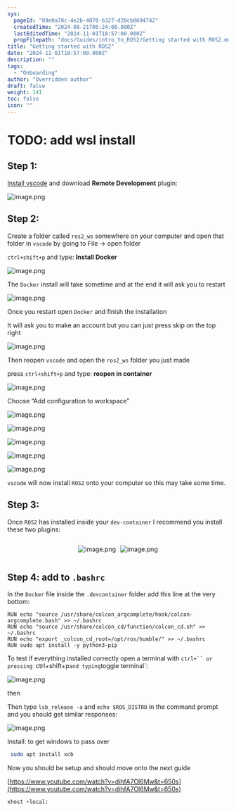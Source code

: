 ```yaml
---
sys:
  pageId: "89e0a78c-4e2b-4070-b327-d28cb0694742"
  createdTime: "2024-08-21T00:24:00.000Z"
  lastEditedTime: "2024-11-01T18:57:00.000Z"
  propFilepath: "docs/Guides/intro_to_ROS2/Getting started with ROS2.md"
title: "Getting started with ROS2"
date: "2024-11-01T18:57:00.000Z"
description: ""
tags:
  - "Onboarding"
author: "Overridden author"
draft: false
weight: 141
toc: false
icon: ""
---
```


# TODO: add wsl install

## Step 1:

[Install vscode](https://code.visualstudio.com/download) and download **Remote Development** plugin:

![image.png](https://prod-files-secure.s3.us-west-2.amazonaws.com/d518164a-d88e-44d1-a4ee-3adb3bd8bce0/efb52993-1881-4a40-b95e-6f020334f022/image.png?X-Amz-Algorithm=AWS4-HMAC-SHA256&X-Amz-Content-Sha256=UNSIGNED-PAYLOAD&X-Amz-Credential=ASIAZI2LB46672U4G2QB%2F20250222%2Fus-west-2%2Fs3%2Faws4_request&X-Amz-Date=20250222T080903Z&X-Amz-Expires=3600&X-Amz-Security-Token=IQoJb3JpZ2luX2VjEL7%2F%2F%2F%2F%2F%2F%2F%2F%2F%2FwEaCXVzLXdlc3QtMiJGMEQCIBd4jVs0sMrjUeF6vG1E0HYu1NTNsVUbXQtU0RHhKsuHAiB3cG0l9ve5Gx5WdR4pN4Xh7zjgLI3ntLDgvWjWGRrsxCqIBAjn%2F%2F%2F%2F%2F%2F%2F%2F%2F%2F8BEAAaDDYzNzQyMzE4MzgwNSIMUtthroMuVPGgN2kbKtwD3gmZ8MzMHoI%2B0SoqZVFNELA3gQTwbItNPcpFeyAbWP22peso0nVohPnp62FtWAFHjFgU8H821fYpCWXLjCKcvTc2Ls%2Bq%2FU0soThNSB3%2F8mPs3EjUBDf2moBYYzZW5JCM%2BT1VbxSg9JUVluQAODk38%2FpJIFG415M5dUhRqDpacVfXqSWrmaHGz8clZ80sU2RspEpZ9xRoCg9dLxoYmIkYJumtixsip6vo0JmeiXu6WSyTM9Kdhn161SEQ8zb9i390%2BLOnSmjvxPobu3LO8e2urwt4mcG3gANfCsPXOP6utMDEyzxeGrbqxVSWVicXUQJLZNhhZiujZ75Tf5GrNbqD0n39QxJbHbWWfUWUNM7EGb%2F6tBVVDHHXoK5zMJIv0Hj25QOx4nait0Jjq1EcVjdz6%2FxBQdPgbSasltI%2FGdjYGdTKZigee%2Bo4F%2Fn0VgAnxQuh79vG9GM%2FsTT9yZJ1nZclYKlSensOw6S2JJY%2BPCjh%2B6rmReDfsdvPiQq%2BEIUOldYm1h7ppOtqA4XAUvghTLVSu92%2BdHNe8FuCHYMY8Dzktxw3miYZHahceVBzUHkE1xviBKIt7l%2FEc2KCArlsAvruTXsqTXuY9gOwx%2BIHOpY2sxjd9%2BlbE4m%2FpsxhjwIwkMflvQY6pgGbP28Qggp1iza%2FXOsGChJ%2BBFxLxuA6zt97gkPzcvScreoe5tAqiH6sFm7ovH9%2BGnuoRkE%2BRkyw2RQ7wtxvZ7MkBUf58Iwgm0nnpwMmsFc2IyHEOEUIolL3YCHhhX8%2F9JgdpzV0Ot4xC9kPURrxm0IY8iZyBLptjJ6SdvEPUTqOHx2%2Ft9u%2FUnJh0x6%2By5qjprADffb77UTmK11CinCoPn3lNEOaD0v3&X-Amz-Signature=6be9623c1a1984177ba7fa508bc8c5ffb7423db7daf10ad60c3b7b9225d528c0&X-Amz-SignedHeaders=host&x-id=GetObject)

## Step 2:

Create a folder called `ros2_ws` somewhere on your computer and open that folder in `vscode` by going to File → open folder 

`ctrl+shift+p` and type: **Install Docker**

![image.png](https://prod-files-secure.s3.us-west-2.amazonaws.com/d518164a-d88e-44d1-a4ee-3adb3bd8bce0/2269dc0e-1cd5-47ff-bceb-c04ad9b2eab0/image.png?X-Amz-Algorithm=AWS4-HMAC-SHA256&X-Amz-Content-Sha256=UNSIGNED-PAYLOAD&X-Amz-Credential=ASIAZI2LB46672U4G2QB%2F20250222%2Fus-west-2%2Fs3%2Faws4_request&X-Amz-Date=20250222T080903Z&X-Amz-Expires=3600&X-Amz-Security-Token=IQoJb3JpZ2luX2VjEL7%2F%2F%2F%2F%2F%2F%2F%2F%2F%2FwEaCXVzLXdlc3QtMiJGMEQCIBd4jVs0sMrjUeF6vG1E0HYu1NTNsVUbXQtU0RHhKsuHAiB3cG0l9ve5Gx5WdR4pN4Xh7zjgLI3ntLDgvWjWGRrsxCqIBAjn%2F%2F%2F%2F%2F%2F%2F%2F%2F%2F8BEAAaDDYzNzQyMzE4MzgwNSIMUtthroMuVPGgN2kbKtwD3gmZ8MzMHoI%2B0SoqZVFNELA3gQTwbItNPcpFeyAbWP22peso0nVohPnp62FtWAFHjFgU8H821fYpCWXLjCKcvTc2Ls%2Bq%2FU0soThNSB3%2F8mPs3EjUBDf2moBYYzZW5JCM%2BT1VbxSg9JUVluQAODk38%2FpJIFG415M5dUhRqDpacVfXqSWrmaHGz8clZ80sU2RspEpZ9xRoCg9dLxoYmIkYJumtixsip6vo0JmeiXu6WSyTM9Kdhn161SEQ8zb9i390%2BLOnSmjvxPobu3LO8e2urwt4mcG3gANfCsPXOP6utMDEyzxeGrbqxVSWVicXUQJLZNhhZiujZ75Tf5GrNbqD0n39QxJbHbWWfUWUNM7EGb%2F6tBVVDHHXoK5zMJIv0Hj25QOx4nait0Jjq1EcVjdz6%2FxBQdPgbSasltI%2FGdjYGdTKZigee%2Bo4F%2Fn0VgAnxQuh79vG9GM%2FsTT9yZJ1nZclYKlSensOw6S2JJY%2BPCjh%2B6rmReDfsdvPiQq%2BEIUOldYm1h7ppOtqA4XAUvghTLVSu92%2BdHNe8FuCHYMY8Dzktxw3miYZHahceVBzUHkE1xviBKIt7l%2FEc2KCArlsAvruTXsqTXuY9gOwx%2BIHOpY2sxjd9%2BlbE4m%2FpsxhjwIwkMflvQY6pgGbP28Qggp1iza%2FXOsGChJ%2BBFxLxuA6zt97gkPzcvScreoe5tAqiH6sFm7ovH9%2BGnuoRkE%2BRkyw2RQ7wtxvZ7MkBUf58Iwgm0nnpwMmsFc2IyHEOEUIolL3YCHhhX8%2F9JgdpzV0Ot4xC9kPURrxm0IY8iZyBLptjJ6SdvEPUTqOHx2%2Ft9u%2FUnJh0x6%2By5qjprADffb77UTmK11CinCoPn3lNEOaD0v3&X-Amz-Signature=9715271999090f99a1a16886f4078bc274b08c3ee89ba10481868809f6e4ad60&X-Amz-SignedHeaders=host&x-id=GetObject)

The `Docker` install will take sometime and at the end it will ask you to restart

![image.png](https://prod-files-secure.s3.us-west-2.amazonaws.com/d518164a-d88e-44d1-a4ee-3adb3bd8bce0/ed233f78-be33-4b1f-b89c-9c346c0e961e/image.png?X-Amz-Algorithm=AWS4-HMAC-SHA256&X-Amz-Content-Sha256=UNSIGNED-PAYLOAD&X-Amz-Credential=ASIAZI2LB46672U4G2QB%2F20250222%2Fus-west-2%2Fs3%2Faws4_request&X-Amz-Date=20250222T080903Z&X-Amz-Expires=3600&X-Amz-Security-Token=IQoJb3JpZ2luX2VjEL7%2F%2F%2F%2F%2F%2F%2F%2F%2F%2FwEaCXVzLXdlc3QtMiJGMEQCIBd4jVs0sMrjUeF6vG1E0HYu1NTNsVUbXQtU0RHhKsuHAiB3cG0l9ve5Gx5WdR4pN4Xh7zjgLI3ntLDgvWjWGRrsxCqIBAjn%2F%2F%2F%2F%2F%2F%2F%2F%2F%2F8BEAAaDDYzNzQyMzE4MzgwNSIMUtthroMuVPGgN2kbKtwD3gmZ8MzMHoI%2B0SoqZVFNELA3gQTwbItNPcpFeyAbWP22peso0nVohPnp62FtWAFHjFgU8H821fYpCWXLjCKcvTc2Ls%2Bq%2FU0soThNSB3%2F8mPs3EjUBDf2moBYYzZW5JCM%2BT1VbxSg9JUVluQAODk38%2FpJIFG415M5dUhRqDpacVfXqSWrmaHGz8clZ80sU2RspEpZ9xRoCg9dLxoYmIkYJumtixsip6vo0JmeiXu6WSyTM9Kdhn161SEQ8zb9i390%2BLOnSmjvxPobu3LO8e2urwt4mcG3gANfCsPXOP6utMDEyzxeGrbqxVSWVicXUQJLZNhhZiujZ75Tf5GrNbqD0n39QxJbHbWWfUWUNM7EGb%2F6tBVVDHHXoK5zMJIv0Hj25QOx4nait0Jjq1EcVjdz6%2FxBQdPgbSasltI%2FGdjYGdTKZigee%2Bo4F%2Fn0VgAnxQuh79vG9GM%2FsTT9yZJ1nZclYKlSensOw6S2JJY%2BPCjh%2B6rmReDfsdvPiQq%2BEIUOldYm1h7ppOtqA4XAUvghTLVSu92%2BdHNe8FuCHYMY8Dzktxw3miYZHahceVBzUHkE1xviBKIt7l%2FEc2KCArlsAvruTXsqTXuY9gOwx%2BIHOpY2sxjd9%2BlbE4m%2FpsxhjwIwkMflvQY6pgGbP28Qggp1iza%2FXOsGChJ%2BBFxLxuA6zt97gkPzcvScreoe5tAqiH6sFm7ovH9%2BGnuoRkE%2BRkyw2RQ7wtxvZ7MkBUf58Iwgm0nnpwMmsFc2IyHEOEUIolL3YCHhhX8%2F9JgdpzV0Ot4xC9kPURrxm0IY8iZyBLptjJ6SdvEPUTqOHx2%2Ft9u%2FUnJh0x6%2By5qjprADffb77UTmK11CinCoPn3lNEOaD0v3&X-Amz-Signature=7951a1e40b20e0607beb96507e1c72942ac5c5ed92e93f312e757f47d53a854e&X-Amz-SignedHeaders=host&x-id=GetObject)

Once you restart open `Docker` and finish the installation

It will ask you to make an account but you can just press skip on the top right

![image.png](https://prod-files-secure.s3.us-west-2.amazonaws.com/d518164a-d88e-44d1-a4ee-3adb3bd8bce0/21010ad9-1659-4fd9-9f59-9932a09b2a3d/image.png?X-Amz-Algorithm=AWS4-HMAC-SHA256&X-Amz-Content-Sha256=UNSIGNED-PAYLOAD&X-Amz-Credential=ASIAZI2LB46672U4G2QB%2F20250222%2Fus-west-2%2Fs3%2Faws4_request&X-Amz-Date=20250222T080903Z&X-Amz-Expires=3600&X-Amz-Security-Token=IQoJb3JpZ2luX2VjEL7%2F%2F%2F%2F%2F%2F%2F%2F%2F%2FwEaCXVzLXdlc3QtMiJGMEQCIBd4jVs0sMrjUeF6vG1E0HYu1NTNsVUbXQtU0RHhKsuHAiB3cG0l9ve5Gx5WdR4pN4Xh7zjgLI3ntLDgvWjWGRrsxCqIBAjn%2F%2F%2F%2F%2F%2F%2F%2F%2F%2F8BEAAaDDYzNzQyMzE4MzgwNSIMUtthroMuVPGgN2kbKtwD3gmZ8MzMHoI%2B0SoqZVFNELA3gQTwbItNPcpFeyAbWP22peso0nVohPnp62FtWAFHjFgU8H821fYpCWXLjCKcvTc2Ls%2Bq%2FU0soThNSB3%2F8mPs3EjUBDf2moBYYzZW5JCM%2BT1VbxSg9JUVluQAODk38%2FpJIFG415M5dUhRqDpacVfXqSWrmaHGz8clZ80sU2RspEpZ9xRoCg9dLxoYmIkYJumtixsip6vo0JmeiXu6WSyTM9Kdhn161SEQ8zb9i390%2BLOnSmjvxPobu3LO8e2urwt4mcG3gANfCsPXOP6utMDEyzxeGrbqxVSWVicXUQJLZNhhZiujZ75Tf5GrNbqD0n39QxJbHbWWfUWUNM7EGb%2F6tBVVDHHXoK5zMJIv0Hj25QOx4nait0Jjq1EcVjdz6%2FxBQdPgbSasltI%2FGdjYGdTKZigee%2Bo4F%2Fn0VgAnxQuh79vG9GM%2FsTT9yZJ1nZclYKlSensOw6S2JJY%2BPCjh%2B6rmReDfsdvPiQq%2BEIUOldYm1h7ppOtqA4XAUvghTLVSu92%2BdHNe8FuCHYMY8Dzktxw3miYZHahceVBzUHkE1xviBKIt7l%2FEc2KCArlsAvruTXsqTXuY9gOwx%2BIHOpY2sxjd9%2BlbE4m%2FpsxhjwIwkMflvQY6pgGbP28Qggp1iza%2FXOsGChJ%2BBFxLxuA6zt97gkPzcvScreoe5tAqiH6sFm7ovH9%2BGnuoRkE%2BRkyw2RQ7wtxvZ7MkBUf58Iwgm0nnpwMmsFc2IyHEOEUIolL3YCHhhX8%2F9JgdpzV0Ot4xC9kPURrxm0IY8iZyBLptjJ6SdvEPUTqOHx2%2Ft9u%2FUnJh0x6%2By5qjprADffb77UTmK11CinCoPn3lNEOaD0v3&X-Amz-Signature=fd74cb3ea346d731f215b0bd6099b4743dcd70338996e23cb2d5b9c1faa0e7ef&X-Amz-SignedHeaders=host&x-id=GetObject)

Then reopen `vscode` and open the `ros2_ws` folder you just made

press `ctrl+shift+p` and type: **reopen in container**

![image.png](https://prod-files-secure.s3.us-west-2.amazonaws.com/d518164a-d88e-44d1-a4ee-3adb3bd8bce0/4e93b8c2-41ad-488c-8095-c74205196118/image.png?X-Amz-Algorithm=AWS4-HMAC-SHA256&X-Amz-Content-Sha256=UNSIGNED-PAYLOAD&X-Amz-Credential=ASIAZI2LB46672U4G2QB%2F20250222%2Fus-west-2%2Fs3%2Faws4_request&X-Amz-Date=20250222T080903Z&X-Amz-Expires=3600&X-Amz-Security-Token=IQoJb3JpZ2luX2VjEL7%2F%2F%2F%2F%2F%2F%2F%2F%2F%2FwEaCXVzLXdlc3QtMiJGMEQCIBd4jVs0sMrjUeF6vG1E0HYu1NTNsVUbXQtU0RHhKsuHAiB3cG0l9ve5Gx5WdR4pN4Xh7zjgLI3ntLDgvWjWGRrsxCqIBAjn%2F%2F%2F%2F%2F%2F%2F%2F%2F%2F8BEAAaDDYzNzQyMzE4MzgwNSIMUtthroMuVPGgN2kbKtwD3gmZ8MzMHoI%2B0SoqZVFNELA3gQTwbItNPcpFeyAbWP22peso0nVohPnp62FtWAFHjFgU8H821fYpCWXLjCKcvTc2Ls%2Bq%2FU0soThNSB3%2F8mPs3EjUBDf2moBYYzZW5JCM%2BT1VbxSg9JUVluQAODk38%2FpJIFG415M5dUhRqDpacVfXqSWrmaHGz8clZ80sU2RspEpZ9xRoCg9dLxoYmIkYJumtixsip6vo0JmeiXu6WSyTM9Kdhn161SEQ8zb9i390%2BLOnSmjvxPobu3LO8e2urwt4mcG3gANfCsPXOP6utMDEyzxeGrbqxVSWVicXUQJLZNhhZiujZ75Tf5GrNbqD0n39QxJbHbWWfUWUNM7EGb%2F6tBVVDHHXoK5zMJIv0Hj25QOx4nait0Jjq1EcVjdz6%2FxBQdPgbSasltI%2FGdjYGdTKZigee%2Bo4F%2Fn0VgAnxQuh79vG9GM%2FsTT9yZJ1nZclYKlSensOw6S2JJY%2BPCjh%2B6rmReDfsdvPiQq%2BEIUOldYm1h7ppOtqA4XAUvghTLVSu92%2BdHNe8FuCHYMY8Dzktxw3miYZHahceVBzUHkE1xviBKIt7l%2FEc2KCArlsAvruTXsqTXuY9gOwx%2BIHOpY2sxjd9%2BlbE4m%2FpsxhjwIwkMflvQY6pgGbP28Qggp1iza%2FXOsGChJ%2BBFxLxuA6zt97gkPzcvScreoe5tAqiH6sFm7ovH9%2BGnuoRkE%2BRkyw2RQ7wtxvZ7MkBUf58Iwgm0nnpwMmsFc2IyHEOEUIolL3YCHhhX8%2F9JgdpzV0Ot4xC9kPURrxm0IY8iZyBLptjJ6SdvEPUTqOHx2%2Ft9u%2FUnJh0x6%2By5qjprADffb77UTmK11CinCoPn3lNEOaD0v3&X-Amz-Signature=035602a840a5eb7eccc990d9d17423e71d2748653b84fc29a7c6a26363003916&X-Amz-SignedHeaders=host&x-id=GetObject)

Choose “Add configuration to workspace”

![image.png](https://prod-files-secure.s3.us-west-2.amazonaws.com/d518164a-d88e-44d1-a4ee-3adb3bd8bce0/9560b282-5060-4989-ba37-97e7b2c22476/image.png?X-Amz-Algorithm=AWS4-HMAC-SHA256&X-Amz-Content-Sha256=UNSIGNED-PAYLOAD&X-Amz-Credential=ASIAZI2LB46672U4G2QB%2F20250222%2Fus-west-2%2Fs3%2Faws4_request&X-Amz-Date=20250222T080903Z&X-Amz-Expires=3600&X-Amz-Security-Token=IQoJb3JpZ2luX2VjEL7%2F%2F%2F%2F%2F%2F%2F%2F%2F%2FwEaCXVzLXdlc3QtMiJGMEQCIBd4jVs0sMrjUeF6vG1E0HYu1NTNsVUbXQtU0RHhKsuHAiB3cG0l9ve5Gx5WdR4pN4Xh7zjgLI3ntLDgvWjWGRrsxCqIBAjn%2F%2F%2F%2F%2F%2F%2F%2F%2F%2F8BEAAaDDYzNzQyMzE4MzgwNSIMUtthroMuVPGgN2kbKtwD3gmZ8MzMHoI%2B0SoqZVFNELA3gQTwbItNPcpFeyAbWP22peso0nVohPnp62FtWAFHjFgU8H821fYpCWXLjCKcvTc2Ls%2Bq%2FU0soThNSB3%2F8mPs3EjUBDf2moBYYzZW5JCM%2BT1VbxSg9JUVluQAODk38%2FpJIFG415M5dUhRqDpacVfXqSWrmaHGz8clZ80sU2RspEpZ9xRoCg9dLxoYmIkYJumtixsip6vo0JmeiXu6WSyTM9Kdhn161SEQ8zb9i390%2BLOnSmjvxPobu3LO8e2urwt4mcG3gANfCsPXOP6utMDEyzxeGrbqxVSWVicXUQJLZNhhZiujZ75Tf5GrNbqD0n39QxJbHbWWfUWUNM7EGb%2F6tBVVDHHXoK5zMJIv0Hj25QOx4nait0Jjq1EcVjdz6%2FxBQdPgbSasltI%2FGdjYGdTKZigee%2Bo4F%2Fn0VgAnxQuh79vG9GM%2FsTT9yZJ1nZclYKlSensOw6S2JJY%2BPCjh%2B6rmReDfsdvPiQq%2BEIUOldYm1h7ppOtqA4XAUvghTLVSu92%2BdHNe8FuCHYMY8Dzktxw3miYZHahceVBzUHkE1xviBKIt7l%2FEc2KCArlsAvruTXsqTXuY9gOwx%2BIHOpY2sxjd9%2BlbE4m%2FpsxhjwIwkMflvQY6pgGbP28Qggp1iza%2FXOsGChJ%2BBFxLxuA6zt97gkPzcvScreoe5tAqiH6sFm7ovH9%2BGnuoRkE%2BRkyw2RQ7wtxvZ7MkBUf58Iwgm0nnpwMmsFc2IyHEOEUIolL3YCHhhX8%2F9JgdpzV0Ot4xC9kPURrxm0IY8iZyBLptjJ6SdvEPUTqOHx2%2Ft9u%2FUnJh0x6%2By5qjprADffb77UTmK11CinCoPn3lNEOaD0v3&X-Amz-Signature=c7c698d093fa6546685002eaaacc815974fa78e301d5089b60b6935a5326c680&X-Amz-SignedHeaders=host&x-id=GetObject)

![image.png](https://prod-files-secure.s3.us-west-2.amazonaws.com/d518164a-d88e-44d1-a4ee-3adb3bd8bce0/2ee63f81-886b-48e8-a553-dc6e5eac99e4/image.png?X-Amz-Algorithm=AWS4-HMAC-SHA256&X-Amz-Content-Sha256=UNSIGNED-PAYLOAD&X-Amz-Credential=ASIAZI2LB46672U4G2QB%2F20250222%2Fus-west-2%2Fs3%2Faws4_request&X-Amz-Date=20250222T080903Z&X-Amz-Expires=3600&X-Amz-Security-Token=IQoJb3JpZ2luX2VjEL7%2F%2F%2F%2F%2F%2F%2F%2F%2F%2FwEaCXVzLXdlc3QtMiJGMEQCIBd4jVs0sMrjUeF6vG1E0HYu1NTNsVUbXQtU0RHhKsuHAiB3cG0l9ve5Gx5WdR4pN4Xh7zjgLI3ntLDgvWjWGRrsxCqIBAjn%2F%2F%2F%2F%2F%2F%2F%2F%2F%2F8BEAAaDDYzNzQyMzE4MzgwNSIMUtthroMuVPGgN2kbKtwD3gmZ8MzMHoI%2B0SoqZVFNELA3gQTwbItNPcpFeyAbWP22peso0nVohPnp62FtWAFHjFgU8H821fYpCWXLjCKcvTc2Ls%2Bq%2FU0soThNSB3%2F8mPs3EjUBDf2moBYYzZW5JCM%2BT1VbxSg9JUVluQAODk38%2FpJIFG415M5dUhRqDpacVfXqSWrmaHGz8clZ80sU2RspEpZ9xRoCg9dLxoYmIkYJumtixsip6vo0JmeiXu6WSyTM9Kdhn161SEQ8zb9i390%2BLOnSmjvxPobu3LO8e2urwt4mcG3gANfCsPXOP6utMDEyzxeGrbqxVSWVicXUQJLZNhhZiujZ75Tf5GrNbqD0n39QxJbHbWWfUWUNM7EGb%2F6tBVVDHHXoK5zMJIv0Hj25QOx4nait0Jjq1EcVjdz6%2FxBQdPgbSasltI%2FGdjYGdTKZigee%2Bo4F%2Fn0VgAnxQuh79vG9GM%2FsTT9yZJ1nZclYKlSensOw6S2JJY%2BPCjh%2B6rmReDfsdvPiQq%2BEIUOldYm1h7ppOtqA4XAUvghTLVSu92%2BdHNe8FuCHYMY8Dzktxw3miYZHahceVBzUHkE1xviBKIt7l%2FEc2KCArlsAvruTXsqTXuY9gOwx%2BIHOpY2sxjd9%2BlbE4m%2FpsxhjwIwkMflvQY6pgGbP28Qggp1iza%2FXOsGChJ%2BBFxLxuA6zt97gkPzcvScreoe5tAqiH6sFm7ovH9%2BGnuoRkE%2BRkyw2RQ7wtxvZ7MkBUf58Iwgm0nnpwMmsFc2IyHEOEUIolL3YCHhhX8%2F9JgdpzV0Ot4xC9kPURrxm0IY8iZyBLptjJ6SdvEPUTqOHx2%2Ft9u%2FUnJh0x6%2By5qjprADffb77UTmK11CinCoPn3lNEOaD0v3&X-Amz-Signature=ae8ac94683bbe71d37c930507b84253bff921c7554be495729ad02d33fab2d38&X-Amz-SignedHeaders=host&x-id=GetObject)

![image.png](https://prod-files-secure.s3.us-west-2.amazonaws.com/d518164a-d88e-44d1-a4ee-3adb3bd8bce0/ae1580b2-b048-407e-aed9-b584224a7a04/image.png?X-Amz-Algorithm=AWS4-HMAC-SHA256&X-Amz-Content-Sha256=UNSIGNED-PAYLOAD&X-Amz-Credential=ASIAZI2LB46672U4G2QB%2F20250222%2Fus-west-2%2Fs3%2Faws4_request&X-Amz-Date=20250222T080903Z&X-Amz-Expires=3600&X-Amz-Security-Token=IQoJb3JpZ2luX2VjEL7%2F%2F%2F%2F%2F%2F%2F%2F%2F%2FwEaCXVzLXdlc3QtMiJGMEQCIBd4jVs0sMrjUeF6vG1E0HYu1NTNsVUbXQtU0RHhKsuHAiB3cG0l9ve5Gx5WdR4pN4Xh7zjgLI3ntLDgvWjWGRrsxCqIBAjn%2F%2F%2F%2F%2F%2F%2F%2F%2F%2F8BEAAaDDYzNzQyMzE4MzgwNSIMUtthroMuVPGgN2kbKtwD3gmZ8MzMHoI%2B0SoqZVFNELA3gQTwbItNPcpFeyAbWP22peso0nVohPnp62FtWAFHjFgU8H821fYpCWXLjCKcvTc2Ls%2Bq%2FU0soThNSB3%2F8mPs3EjUBDf2moBYYzZW5JCM%2BT1VbxSg9JUVluQAODk38%2FpJIFG415M5dUhRqDpacVfXqSWrmaHGz8clZ80sU2RspEpZ9xRoCg9dLxoYmIkYJumtixsip6vo0JmeiXu6WSyTM9Kdhn161SEQ8zb9i390%2BLOnSmjvxPobu3LO8e2urwt4mcG3gANfCsPXOP6utMDEyzxeGrbqxVSWVicXUQJLZNhhZiujZ75Tf5GrNbqD0n39QxJbHbWWfUWUNM7EGb%2F6tBVVDHHXoK5zMJIv0Hj25QOx4nait0Jjq1EcVjdz6%2FxBQdPgbSasltI%2FGdjYGdTKZigee%2Bo4F%2Fn0VgAnxQuh79vG9GM%2FsTT9yZJ1nZclYKlSensOw6S2JJY%2BPCjh%2B6rmReDfsdvPiQq%2BEIUOldYm1h7ppOtqA4XAUvghTLVSu92%2BdHNe8FuCHYMY8Dzktxw3miYZHahceVBzUHkE1xviBKIt7l%2FEc2KCArlsAvruTXsqTXuY9gOwx%2BIHOpY2sxjd9%2BlbE4m%2FpsxhjwIwkMflvQY6pgGbP28Qggp1iza%2FXOsGChJ%2BBFxLxuA6zt97gkPzcvScreoe5tAqiH6sFm7ovH9%2BGnuoRkE%2BRkyw2RQ7wtxvZ7MkBUf58Iwgm0nnpwMmsFc2IyHEOEUIolL3YCHhhX8%2F9JgdpzV0Ot4xC9kPURrxm0IY8iZyBLptjJ6SdvEPUTqOHx2%2Ft9u%2FUnJh0x6%2By5qjprADffb77UTmK11CinCoPn3lNEOaD0v3&X-Amz-Signature=5c6851932e82aa0177ec74790fa092a4ea2e9206d2ef9bbd4bcf93c9c483f9be&X-Amz-SignedHeaders=host&x-id=GetObject)

![image.png](https://prod-files-secure.s3.us-west-2.amazonaws.com/d518164a-d88e-44d1-a4ee-3adb3bd8bce0/53255b28-f75e-430f-b9e3-c0ac8577e42b/image.png?X-Amz-Algorithm=AWS4-HMAC-SHA256&X-Amz-Content-Sha256=UNSIGNED-PAYLOAD&X-Amz-Credential=ASIAZI2LB46672U4G2QB%2F20250222%2Fus-west-2%2Fs3%2Faws4_request&X-Amz-Date=20250222T080903Z&X-Amz-Expires=3600&X-Amz-Security-Token=IQoJb3JpZ2luX2VjEL7%2F%2F%2F%2F%2F%2F%2F%2F%2F%2FwEaCXVzLXdlc3QtMiJGMEQCIBd4jVs0sMrjUeF6vG1E0HYu1NTNsVUbXQtU0RHhKsuHAiB3cG0l9ve5Gx5WdR4pN4Xh7zjgLI3ntLDgvWjWGRrsxCqIBAjn%2F%2F%2F%2F%2F%2F%2F%2F%2F%2F8BEAAaDDYzNzQyMzE4MzgwNSIMUtthroMuVPGgN2kbKtwD3gmZ8MzMHoI%2B0SoqZVFNELA3gQTwbItNPcpFeyAbWP22peso0nVohPnp62FtWAFHjFgU8H821fYpCWXLjCKcvTc2Ls%2Bq%2FU0soThNSB3%2F8mPs3EjUBDf2moBYYzZW5JCM%2BT1VbxSg9JUVluQAODk38%2FpJIFG415M5dUhRqDpacVfXqSWrmaHGz8clZ80sU2RspEpZ9xRoCg9dLxoYmIkYJumtixsip6vo0JmeiXu6WSyTM9Kdhn161SEQ8zb9i390%2BLOnSmjvxPobu3LO8e2urwt4mcG3gANfCsPXOP6utMDEyzxeGrbqxVSWVicXUQJLZNhhZiujZ75Tf5GrNbqD0n39QxJbHbWWfUWUNM7EGb%2F6tBVVDHHXoK5zMJIv0Hj25QOx4nait0Jjq1EcVjdz6%2FxBQdPgbSasltI%2FGdjYGdTKZigee%2Bo4F%2Fn0VgAnxQuh79vG9GM%2FsTT9yZJ1nZclYKlSensOw6S2JJY%2BPCjh%2B6rmReDfsdvPiQq%2BEIUOldYm1h7ppOtqA4XAUvghTLVSu92%2BdHNe8FuCHYMY8Dzktxw3miYZHahceVBzUHkE1xviBKIt7l%2FEc2KCArlsAvruTXsqTXuY9gOwx%2BIHOpY2sxjd9%2BlbE4m%2FpsxhjwIwkMflvQY6pgGbP28Qggp1iza%2FXOsGChJ%2BBFxLxuA6zt97gkPzcvScreoe5tAqiH6sFm7ovH9%2BGnuoRkE%2BRkyw2RQ7wtxvZ7MkBUf58Iwgm0nnpwMmsFc2IyHEOEUIolL3YCHhhX8%2F9JgdpzV0Ot4xC9kPURrxm0IY8iZyBLptjJ6SdvEPUTqOHx2%2Ft9u%2FUnJh0x6%2By5qjprADffb77UTmK11CinCoPn3lNEOaD0v3&X-Amz-Signature=0ba052da62608bef7e1b841b5ef6856daef594aff16e10ddd96f25c811dc90c4&X-Amz-SignedHeaders=host&x-id=GetObject)

![image.png](https://prod-files-secure.s3.us-west-2.amazonaws.com/d518164a-d88e-44d1-a4ee-3adb3bd8bce0/7c562767-5af9-4ffb-97d1-327bcdf4ee00/image.png?X-Amz-Algorithm=AWS4-HMAC-SHA256&X-Amz-Content-Sha256=UNSIGNED-PAYLOAD&X-Amz-Credential=ASIAZI2LB46672U4G2QB%2F20250222%2Fus-west-2%2Fs3%2Faws4_request&X-Amz-Date=20250222T080903Z&X-Amz-Expires=3600&X-Amz-Security-Token=IQoJb3JpZ2luX2VjEL7%2F%2F%2F%2F%2F%2F%2F%2F%2F%2FwEaCXVzLXdlc3QtMiJGMEQCIBd4jVs0sMrjUeF6vG1E0HYu1NTNsVUbXQtU0RHhKsuHAiB3cG0l9ve5Gx5WdR4pN4Xh7zjgLI3ntLDgvWjWGRrsxCqIBAjn%2F%2F%2F%2F%2F%2F%2F%2F%2F%2F8BEAAaDDYzNzQyMzE4MzgwNSIMUtthroMuVPGgN2kbKtwD3gmZ8MzMHoI%2B0SoqZVFNELA3gQTwbItNPcpFeyAbWP22peso0nVohPnp62FtWAFHjFgU8H821fYpCWXLjCKcvTc2Ls%2Bq%2FU0soThNSB3%2F8mPs3EjUBDf2moBYYzZW5JCM%2BT1VbxSg9JUVluQAODk38%2FpJIFG415M5dUhRqDpacVfXqSWrmaHGz8clZ80sU2RspEpZ9xRoCg9dLxoYmIkYJumtixsip6vo0JmeiXu6WSyTM9Kdhn161SEQ8zb9i390%2BLOnSmjvxPobu3LO8e2urwt4mcG3gANfCsPXOP6utMDEyzxeGrbqxVSWVicXUQJLZNhhZiujZ75Tf5GrNbqD0n39QxJbHbWWfUWUNM7EGb%2F6tBVVDHHXoK5zMJIv0Hj25QOx4nait0Jjq1EcVjdz6%2FxBQdPgbSasltI%2FGdjYGdTKZigee%2Bo4F%2Fn0VgAnxQuh79vG9GM%2FsTT9yZJ1nZclYKlSensOw6S2JJY%2BPCjh%2B6rmReDfsdvPiQq%2BEIUOldYm1h7ppOtqA4XAUvghTLVSu92%2BdHNe8FuCHYMY8Dzktxw3miYZHahceVBzUHkE1xviBKIt7l%2FEc2KCArlsAvruTXsqTXuY9gOwx%2BIHOpY2sxjd9%2BlbE4m%2FpsxhjwIwkMflvQY6pgGbP28Qggp1iza%2FXOsGChJ%2BBFxLxuA6zt97gkPzcvScreoe5tAqiH6sFm7ovH9%2BGnuoRkE%2BRkyw2RQ7wtxvZ7MkBUf58Iwgm0nnpwMmsFc2IyHEOEUIolL3YCHhhX8%2F9JgdpzV0Ot4xC9kPURrxm0IY8iZyBLptjJ6SdvEPUTqOHx2%2Ft9u%2FUnJh0x6%2By5qjprADffb77UTmK11CinCoPn3lNEOaD0v3&X-Amz-Signature=0591ac4ef4f387da5dbcb98eb4d3bc357c23c86d8feac3a1585f7f629f85396f&X-Amz-SignedHeaders=host&x-id=GetObject)

`vscode` will now install `ROS2` onto your computer so this may take some time.

## Step 3:

Once `ROS2` has installed inside your `dev-container` I recommend you install these two plugins:

<div style="display: flex;flex-direction: row; column-gap:10px; max-width: 630px;justify-content: center;">
<div>

![image.png](https://prod-files-secure.s3.us-west-2.amazonaws.com/d518164a-d88e-44d1-a4ee-3adb3bd8bce0/3fc3d550-5a54-4ba1-ba6b-faa01cdb7369/image.png?X-Amz-Algorithm=AWS4-HMAC-SHA256&X-Amz-Content-Sha256=UNSIGNED-PAYLOAD&X-Amz-Credential=ASIAZI2LB466ZCSAPWZQ%2F20250222%2Fus-west-2%2Fs3%2Faws4_request&X-Amz-Date=20250222T080906Z&X-Amz-Expires=3600&X-Amz-Security-Token=IQoJb3JpZ2luX2VjEL7%2F%2F%2F%2F%2F%2F%2F%2F%2F%2FwEaCXVzLXdlc3QtMiJGMEQCIAizNmdQbMBcGsbH8WynDKIPtBQN99LIQWfP82y24zhQAiBiovdhwikWPTDjmNBRHm0ZRvdezjXRQNDuUXVmZb9SgSqIBAjn%2F%2F%2F%2F%2F%2F%2F%2F%2F%2F8BEAAaDDYzNzQyMzE4MzgwNSIM28FwJG1BuitD4t1dKtwDLoMnUq5u7YHQvTlVI0Cxo1VVQOKSFpFA322IGhgYFQ24PB6pa7G8W4L%2BqHx%2BBAeQnyT7rTLlnADzcXSDBbs2cI13CcFRx%2Fh3kVt7U1%2F20RPkrhw%2BPHp46%2BFDtsFS86Hh3Qm2b5hMrZ3XJ55rUzl6I3SKt%2FjU5%2BRhUG20CdtU9OdfQLoU563wuDksEcDVYFITPknJIdocs7sREDq5SggtdQulyZh1%2B13ltoWVhlCvJAdxWUZ%2FAGUImBqFhG%2B1r3hlwF9SvgbtVMuU5JWz%2BRVxTEgY7MOo%2FhKgK96wDKPExXemiG3Jbekj0En%2BZHMPTWIfjeUwoJrMZqC0NVSiHodUj0HFGHvlMSXYhg9tVeR0e56r%2FSDdAqkbvZJjk4BrOQLlsdW%2BCuHD1uwPDbDepegXEH3nAn28ulXJyzEIqlu3Q5Ei4K9QVI%2B%2FK9n%2BgZzQXPCpBnST%2FqBzLQ4ZANK6n9ZasP5PkQSv95YXsB9UBarlPDtNV%2Ft%2FIQ7TymwGFzvKHzgwrHdKWqsLyiNn6nWzV2NWcoltGe2D1ux2dCHJeh1PtjjsR9Uslhz4T0d%2B9v6PdwpIKzjoiXKJVO2LWp2jpsFSGM9Sz5iec4MPeZrRSEicElzMuL7yvVjTSsPQ878wksflvQY6pgFnGlBoQbpFAZgffJUINf%2FEyK%2BgJeVNhwi01qzZOrx1Yuwd7gYZyy5W3wLKGtxtGsaGul0nopWwlUCX5jnobMkFp%2B2OjGabx5ggINrVarCFMyr7lf5Yi%2BJAUhetlSoF5zZMnhU5MyEIxduV7vLghoRrwMMYLmhURpk%2FIwc46M0TWSxVMOcUaw6gUa5Di5eMPbqY9PwalDZ%2FD1JtUdLHDsXkz3pOorN5&X-Amz-Signature=2b4989d11597c2af9ee4ef9bd3a9f17bc8c809028539253b06f141b16cf8c5b7&X-Amz-SignedHeaders=host&x-id=GetObject)

</div>
<div>

![image.png](https://prod-files-secure.s3.us-west-2.amazonaws.com/d518164a-d88e-44d1-a4ee-3adb3bd8bce0/d994cc66-13c2-4093-a5a3-f84cf4601a82/image.png?X-Amz-Algorithm=AWS4-HMAC-SHA256&X-Amz-Content-Sha256=UNSIGNED-PAYLOAD&X-Amz-Credential=ASIAZI2LB4662XK5DS3R%2F20250222%2Fus-west-2%2Fs3%2Faws4_request&X-Amz-Date=20250222T080906Z&X-Amz-Expires=3600&X-Amz-Security-Token=IQoJb3JpZ2luX2VjEL7%2F%2F%2F%2F%2F%2F%2F%2F%2F%2FwEaCXVzLXdlc3QtMiJHMEUCIQDf35UDLCShBroNzhECKFuANrmZ4iPLozgamn2u9s5cwgIgVsjl1%2BKNkDxrF8GdtzUNw2Aho5DdCy6WUFNK53xYtNoqiAQI5%2F%2F%2F%2F%2F%2F%2F%2F%2F%2F%2FARAAGgw2Mzc0MjMxODM4MDUiDMsn63j3IE5%2BNWlNVircAz49nEbrjYf5oiaZAAp3AIREPJttcirm35Blj4QN%2FQL0u3Y6%2FqRzbnvVUsw7B55LQBJALyRVUq1gmemC9kS%2F5unPuyRa6eF3zoNPfEAM%2F85A7hKwNMhkA%2BEMo9S8vlQpDxLH4peqHjbbGmVed9h1HjvIqrxe41mHcmVq3VNXXJiND%2F%2FepJHnD42WfT%2Be4nlIJZYzbNOw9S%2BFnRt4kfMnPmiPqHV57UHKei2IyzPXINqIitJYBgxWIOxCB%2FMeXHmGTmhKo0UQjLRmL12HRy3yQEAPASe%2F%2Fz2e5sBi2eBrY2g2%2FullAthrF0N091NWE31Inzoz9s24QuqT4JOf8%2BBElm8IPnJwRAptMkIt%2Fl5k4SVFtsMgLKK0T28PSSmG5WAn%2Fvmy22hH1Ub%2BNVfJnYSoluoIYt%2F5lKMuzWFYrOvBbjUCFlg70ccCyQZaN8sFcBugNOWeetHkUcNFDIGWeWJLTw42cpnuu%2BhThxPVCgoYxS85E5RCb4fL8YfP8MjvO7ksZv%2F0DVsc1Hx4vHUWu7yp5YaIqkwFa%2F9RimR6K8SzydgXQOif78nzYL7p9G%2F9uXWb8o6AZQ%2F%2FRTMFbp5IboRaMr5VPATTwwo7ip8Fdxa0KzOGfECJno0WHpGF8SzzMJrH5b0GOqUBnRnRYL2LCdmO3H2wApazQ5J7XKz55JUBTMoxd706UEUU6SbvPdXqdFYPwz6clI6LyNHxqv%2F7czbSUPBqc%2FQu0LwDsaQlxJl8E8LpGBSIUi%2F7UdeOW0u6HmR1NcX682KJHcZhZh3Za046sUe2fWPIMGTuSpVZ0Mxjz%2Bsy%2FS6JPG4xuMdV2pWki6wwq7OB%2FE%2BErL873eAe2tAbatE1VOfjgcEXKCDB&X-Amz-Signature=9aa2f1969f5cc1bf968710db9ba8f2a4018f3924d07762d734ab56621357c6d6&X-Amz-SignedHeaders=host&x-id=GetObject)

</div>
</div>

## Step 4: add to `.bashrc`

In the `Docker` file inside the `.devcontainer` folder add this line at the very bottom: 

```docker
RUN echo "source /usr/share/colcon_argcomplete/hook/colcon-argcomplete.bash" >> ~/.bashrc
RUN echo "source /usr/share/colcon_cd/function/colcon_cd.sh" >> ~/.bashrc
RUN echo "export _colcon_cd_root=/opt/ros/humble/" >> ~/.bashrc
RUN sudo apt install -y python3-pip 
```

To test if everything installed correctly open a terminal with `ctrl+`` or pressing `ctrl+shift+p` and typing `toggle terminal`:

![image.png](https://prod-files-secure.s3.us-west-2.amazonaws.com/d518164a-d88e-44d1-a4ee-3adb3bd8bce0/6a4943d8-b04e-4c02-9a58-775f3384d1a5/image.png?X-Amz-Algorithm=AWS4-HMAC-SHA256&X-Amz-Content-Sha256=UNSIGNED-PAYLOAD&X-Amz-Credential=ASIAZI2LB46672U4G2QB%2F20250222%2Fus-west-2%2Fs3%2Faws4_request&X-Amz-Date=20250222T080903Z&X-Amz-Expires=3600&X-Amz-Security-Token=IQoJb3JpZ2luX2VjEL7%2F%2F%2F%2F%2F%2F%2F%2F%2F%2FwEaCXVzLXdlc3QtMiJGMEQCIBd4jVs0sMrjUeF6vG1E0HYu1NTNsVUbXQtU0RHhKsuHAiB3cG0l9ve5Gx5WdR4pN4Xh7zjgLI3ntLDgvWjWGRrsxCqIBAjn%2F%2F%2F%2F%2F%2F%2F%2F%2F%2F8BEAAaDDYzNzQyMzE4MzgwNSIMUtthroMuVPGgN2kbKtwD3gmZ8MzMHoI%2B0SoqZVFNELA3gQTwbItNPcpFeyAbWP22peso0nVohPnp62FtWAFHjFgU8H821fYpCWXLjCKcvTc2Ls%2Bq%2FU0soThNSB3%2F8mPs3EjUBDf2moBYYzZW5JCM%2BT1VbxSg9JUVluQAODk38%2FpJIFG415M5dUhRqDpacVfXqSWrmaHGz8clZ80sU2RspEpZ9xRoCg9dLxoYmIkYJumtixsip6vo0JmeiXu6WSyTM9Kdhn161SEQ8zb9i390%2BLOnSmjvxPobu3LO8e2urwt4mcG3gANfCsPXOP6utMDEyzxeGrbqxVSWVicXUQJLZNhhZiujZ75Tf5GrNbqD0n39QxJbHbWWfUWUNM7EGb%2F6tBVVDHHXoK5zMJIv0Hj25QOx4nait0Jjq1EcVjdz6%2FxBQdPgbSasltI%2FGdjYGdTKZigee%2Bo4F%2Fn0VgAnxQuh79vG9GM%2FsTT9yZJ1nZclYKlSensOw6S2JJY%2BPCjh%2B6rmReDfsdvPiQq%2BEIUOldYm1h7ppOtqA4XAUvghTLVSu92%2BdHNe8FuCHYMY8Dzktxw3miYZHahceVBzUHkE1xviBKIt7l%2FEc2KCArlsAvruTXsqTXuY9gOwx%2BIHOpY2sxjd9%2BlbE4m%2FpsxhjwIwkMflvQY6pgGbP28Qggp1iza%2FXOsGChJ%2BBFxLxuA6zt97gkPzcvScreoe5tAqiH6sFm7ovH9%2BGnuoRkE%2BRkyw2RQ7wtxvZ7MkBUf58Iwgm0nnpwMmsFc2IyHEOEUIolL3YCHhhX8%2F9JgdpzV0Ot4xC9kPURrxm0IY8iZyBLptjJ6SdvEPUTqOHx2%2Ft9u%2FUnJh0x6%2By5qjprADffb77UTmK11CinCoPn3lNEOaD0v3&X-Amz-Signature=7262552108e5590f867d86e74a9034f9a4af3ee7771d4db40b7100802e465376&X-Amz-SignedHeaders=host&x-id=GetObject)

then 

Then type `lsb_release -a` and `echo $ROS_DISTRO` in the command prompt and you should get similar responses:

![image.png](https://prod-files-secure.s3.us-west-2.amazonaws.com/d518164a-d88e-44d1-a4ee-3adb3bd8bce0/3e635dec-a805-4e85-8b9e-d000e5b71a4e/image.png?X-Amz-Algorithm=AWS4-HMAC-SHA256&X-Amz-Content-Sha256=UNSIGNED-PAYLOAD&X-Amz-Credential=ASIAZI2LB46672U4G2QB%2F20250222%2Fus-west-2%2Fs3%2Faws4_request&X-Amz-Date=20250222T080903Z&X-Amz-Expires=3600&X-Amz-Security-Token=IQoJb3JpZ2luX2VjEL7%2F%2F%2F%2F%2F%2F%2F%2F%2F%2FwEaCXVzLXdlc3QtMiJGMEQCIBd4jVs0sMrjUeF6vG1E0HYu1NTNsVUbXQtU0RHhKsuHAiB3cG0l9ve5Gx5WdR4pN4Xh7zjgLI3ntLDgvWjWGRrsxCqIBAjn%2F%2F%2F%2F%2F%2F%2F%2F%2F%2F8BEAAaDDYzNzQyMzE4MzgwNSIMUtthroMuVPGgN2kbKtwD3gmZ8MzMHoI%2B0SoqZVFNELA3gQTwbItNPcpFeyAbWP22peso0nVohPnp62FtWAFHjFgU8H821fYpCWXLjCKcvTc2Ls%2Bq%2FU0soThNSB3%2F8mPs3EjUBDf2moBYYzZW5JCM%2BT1VbxSg9JUVluQAODk38%2FpJIFG415M5dUhRqDpacVfXqSWrmaHGz8clZ80sU2RspEpZ9xRoCg9dLxoYmIkYJumtixsip6vo0JmeiXu6WSyTM9Kdhn161SEQ8zb9i390%2BLOnSmjvxPobu3LO8e2urwt4mcG3gANfCsPXOP6utMDEyzxeGrbqxVSWVicXUQJLZNhhZiujZ75Tf5GrNbqD0n39QxJbHbWWfUWUNM7EGb%2F6tBVVDHHXoK5zMJIv0Hj25QOx4nait0Jjq1EcVjdz6%2FxBQdPgbSasltI%2FGdjYGdTKZigee%2Bo4F%2Fn0VgAnxQuh79vG9GM%2FsTT9yZJ1nZclYKlSensOw6S2JJY%2BPCjh%2B6rmReDfsdvPiQq%2BEIUOldYm1h7ppOtqA4XAUvghTLVSu92%2BdHNe8FuCHYMY8Dzktxw3miYZHahceVBzUHkE1xviBKIt7l%2FEc2KCArlsAvruTXsqTXuY9gOwx%2BIHOpY2sxjd9%2BlbE4m%2FpsxhjwIwkMflvQY6pgGbP28Qggp1iza%2FXOsGChJ%2BBFxLxuA6zt97gkPzcvScreoe5tAqiH6sFm7ovH9%2BGnuoRkE%2BRkyw2RQ7wtxvZ7MkBUf58Iwgm0nnpwMmsFc2IyHEOEUIolL3YCHhhX8%2F9JgdpzV0Ot4xC9kPURrxm0IY8iZyBLptjJ6SdvEPUTqOHx2%2Ft9u%2FUnJh0x6%2By5qjprADffb77UTmK11CinCoPn3lNEOaD0v3&X-Amz-Signature=f28c39b6911b7d623f369a9299f1bb02443795fad7c8fb6e8588adf6fdaf6978&X-Amz-SignedHeaders=host&x-id=GetObject)

Install:  to get windows to pass over

```bash
 sudo apt install xcb
```

Now you should be setup and should move onto the next guide 

[https://www.youtube.com/watch?v=dihfA7Ol6Mw&t=650s](https://www.youtube.com/watch?v=dihfA7Ol6Mw&t=650s)

```python
xhost +local:
```

